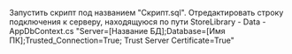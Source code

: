 Запустить скрипт под названием "Скрипт.sql".
Отредактировать строку подключения к серверу, находящуюся по пути StoreLibrary - Data - AppDbContext.cs "Server=[Название БД];Database=[Имя ПК];Trusted_Connection=True; Trust Server Certificate=True"
